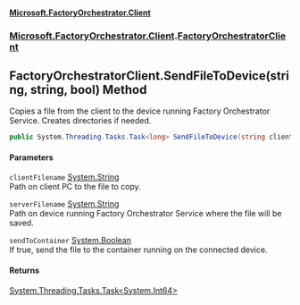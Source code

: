 #### [Microsoft.FactoryOrchestrator.Client](./Microsoft-FactoryOrchestrator-Client.md 'Microsoft.FactoryOrchestrator.Client')
### [Microsoft.FactoryOrchestrator.Client](./Microsoft-FactoryOrchestrator-Client.md 'Microsoft.FactoryOrchestrator.Client').[FactoryOrchestratorClient](./Microsoft-FactoryOrchestrator-Client-FactoryOrchestratorClient.md 'Microsoft.FactoryOrchestrator.Client.FactoryOrchestratorClient')
## FactoryOrchestratorClient.SendFileToDevice(string, string, bool) Method
Copies a file from the client to the device running Factory Orchestrator Service. Creates directories if needed.  
```csharp
public System.Threading.Tasks.Task<long> SendFileToDevice(string clientFilename, string serverFilename, bool sendToContainer=false);
```
#### Parameters
<a name='Microsoft-FactoryOrchestrator-Client-FactoryOrchestratorClient-SendFileToDevice(string_string_bool)-clientFilename'></a>
`clientFilename` [System.String](https://docs.microsoft.com/en-us/dotnet/api/System.String 'System.String')  
Path on client PC to the file to copy.  
  
<a name='Microsoft-FactoryOrchestrator-Client-FactoryOrchestratorClient-SendFileToDevice(string_string_bool)-serverFilename'></a>
`serverFilename` [System.String](https://docs.microsoft.com/en-us/dotnet/api/System.String 'System.String')  
Path on device running Factory Orchestrator Service where the file will be saved.  
  
<a name='Microsoft-FactoryOrchestrator-Client-FactoryOrchestratorClient-SendFileToDevice(string_string_bool)-sendToContainer'></a>
`sendToContainer` [System.Boolean](https://docs.microsoft.com/en-us/dotnet/api/System.Boolean 'System.Boolean')  
If true, send the file to the container running on the connected device.  
  
#### Returns
[System.Threading.Tasks.Task&lt;](https://docs.microsoft.com/en-us/dotnet/api/System.Threading.Tasks.Task-1 'System.Threading.Tasks.Task')[System.Int64](https://docs.microsoft.com/en-us/dotnet/api/System.Int64 'System.Int64')[&gt;](https://docs.microsoft.com/en-us/dotnet/api/System.Threading.Tasks.Task-1 'System.Threading.Tasks.Task')  
